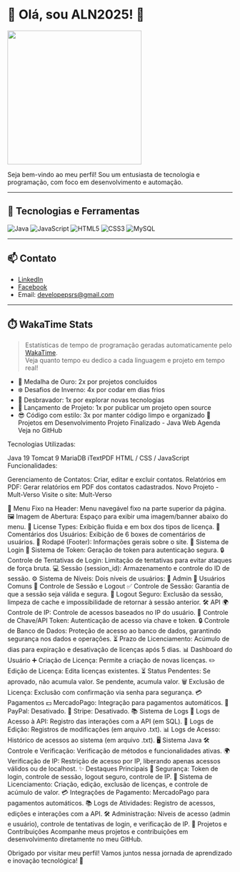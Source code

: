 # 👋 Olá, sou ALN2025! 👋

<img src="https://media.giphy.com/media/3o7aCQ8bXe1XZzK1Hi/giphy.gif" width="300"/>

Seja bem-vindo ao meu perfil! Sou um entusiasta de tecnologia e programação, com foco em desenvolvimento e automação.

---

## 🚀 Tecnologias e Ferramentas

![Java](https://img.shields.io/badge/Java-ED8B00?style=for-the-badge&logo=java&logoColor=white)
![JavaScript](https://img.shields.io/badge/JavaScript-F7DF1E?style=for-the-badge&logo=javascript&logoColor=black)
![HTML5](https://img.shields.io/badge/HTML5-E34F26?style=for-the-badge&logo=html5&logoColor=white)
![CSS3](https://img.shields.io/badge/CSS3-1572B6?style=for-the-badge&logo=css3&logoColor=white)
![MySQL](https://img.shields.io/badge/MySQL-4479A1?style=for-the-badge&logo=mysql&logoColor=white)

---

## 📫 Contato

- [LinkedIn](https://www.linkedin.com/in/anderson-nascimento-22305931b)
- [Facebook](https://www.facebook.com/anderson.nascimento.979538)
- Email: developepsrs@gmail.com

---


## ⏱️ WakaTime Stats

> Estatísticas de tempo de programação geradas automaticamente pelo [WakaTime](https://wakatime.com/@ALN2025).  
> Veja quanto tempo eu dedico a cada linguagem e projeto em tempo real!

- 🥇 Medalha de Ouro: 2x por projetos concluídos
- ❄️ Desafios de Inverno: 4x por codar em dias frios
- 🤠 Desbravador: 1x por explorar novas tecnologias
- 🚀 Lançamento de Projeto: 1x por publicar um projeto open source
- 😎 Código com estilo: 3x por manter código limpo e organizado
🚀 Projetos em Desenvolvimento
Projeto Finalizado - Java Web Agenda
Veja no GitHub

Tecnologias Utilizadas:

Java 19
Tomcat 9
MariaDB
iTextPDF
HTML / CSS / JavaScript
Funcionalidades:

Gerenciamento de Contatos: Criar, editar e excluir contatos.
Relatórios em PDF: Gerar relatórios em PDF dos contatos cadastrados.
Novo Projeto - Mult-Verso
Visite o site: Mult-Verso

🔗 Menu Fixo na Header: Menu navegável fixo na parte superior da página.
🖼️ Imagem de Abertura: Espaço para exibir uma imagem/banner abaixo do menu.
🔑 License Types: Exibição fluida e em box dos tipos de licença.
💬 Comentários dos Usuários: Exibição de 6 boxes de comentários de usuários.
📜 Rodapé (Footer): Informações gerais sobre o site.
🔐 Sistema de Login
🔑 Sistema de Token: Geração de token para autenticação segura.
🔒 Controle de Tentativas de Login: Limitação de tentativas para evitar ataques de força bruta.
💻 Sessão (session_id): Armazenamento e controle do ID de sessão.
⚙️ Sistema de Níveis: Dois níveis de usuários:
👑 Admin
👤 Usuários Comuns
🔄 Controle de Sessão e Logout
✅ Controle de Sessão: Garantia de que a sessão seja válida e segura.
🚪 Logout Seguro: Exclusão da sessão, limpeza de cache e impossibilidade de retornar à sessão anterior.
🛠️ API
🌍 Controle de IP: Controle de acessos baseados no IP do usuário.
🔑 Controle de Chave/API Token: Autenticação de acesso via chave e token.
🔒 Controle de Banco de Dados: Proteção de acesso ao banco de dados, garantindo segurança nos dados e operações.
⏳ Prazo de Licenciamento: Acúmulo de dias para expiração e desativação de licenças após 5 dias.
📊 Dashboard do Usuário
➕ Criação de Licença: Permite a criação de novas licenças.
✏️ Edição de Licença: Edita licenças existentes.
⏳ Status Pendentes: Se aprovado, não acumula valor. Se pendente, acumula valor.
🗑️ Exclusão de Licença: Exclusão com confirmação via senha para segurança.
💳 Pagamentos
💵 MercadoPago: Integração para pagamentos automáticos.
🚫 PayPal: Desativado.
🚫 Stripe: Desativado.
📚 Sistema de Logs
📜 Logs de Acesso à API: Registro das interações com a API (em SQL).
📝 Logs de Edição: Registros de modificações (em arquivo .txt).
📊 Logs de Acesso: Histórico de acessos ao sistema (em arquivo .txt).
🖥️ Sistema Java
🛠️ Controle e Verificação: Verificação de métodos e funcionalidades ativas.
🌍 Verificação de IP: Restrição de acesso por IP, liberando apenas acessos válidos ou de localhost.
✨ Destaques Principais
🔐 Segurança: Token de login, controle de sessão, logout seguro, controle de IP.
💼 Sistema de Licenciamento: Criação, edição, exclusão de licenças, e controle de acúmulo de valor.
💳 Integrações de Pagamento: MercadoPago para pagamentos automáticos.
📚 Logs de Atividades: Registro de acessos, edições e interações com a API.
🛠️ Administração: Níveis de acesso (admin e usuário), controle de tentativas de login, e verificação de IP.
📂 Projetos e Contribuições
Acompanhe meus projetos e contribuições em desenvolvimento diretamente no meu GitHub.

Obrigado por visitar meu perfil!
Vamos juntos nessa jornada de aprendizado e inovação tecnológica! 🚀
